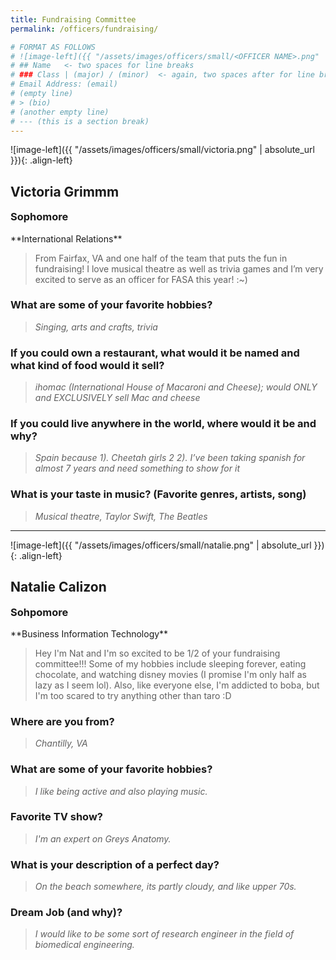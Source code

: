 ```yaml
---
title: Fundraising Committee
permalink: /officers/fundraising/

# FORMAT AS FOLLOWS
# ![image-left]({{ "/assets/images/officers/small/<OFFICER NAME>.png" | absolute_url }}){: .align-left}
# ## Name   <- two spaces for line breaks
# ### Class | (major) / (minor)  <- again, two spaces after for line breaks
# Email Address: (email)
# (empty line)
# > (bio)
# (another empty line)
# --- (this is a section break)
---
```


![image-left]({{ "/assets/images/officers/small/victoria.png" | absolute_url }}){: .align-left}
## Victoria Grimmm
<p style="margin-bottom: 0.45em; padding: 0">
<a href="mailto:vrgrimm@vt.edu" style="margin: 0; padding: 0"><i class="fa fa-2x fa-fw fa-envelope" style="color: #494e48"></i></a></p>
<h3 style="margin-top: 0">Sophomore</h3>
**International Relations**

> From Fairfax, VA and one half of the team that puts the fun in fundraising! I love musical theatre as well as trivia games and I’m very excited to serve as an officer for FASA this year! :~)

### **What are some of your favorite hobbies?**

> *Singing, arts and crafts, trivia*

### **If you could own a restaurant, what would it be named and what kind of food would it sell?**

> *ihomac (International House of Macaroni and Cheese); would ONLY and EXCLUSIVELY sell Mac and cheese*

### **If you could live anywhere in the world, where would it be and why?**

> *Spain because*
> *1). Cheetah girls 2*
> *2). I’ve been taking spanish for almost 7 years and need something to show for it*

### **What is your taste in music? (Favorite genres, artists, song)**

> *Musical theatre, Taylor Swift, The Beatles*

---

![image-left]({{ "/assets/images/officers/small/natalie.png" | absolute_url }}){: .align-left}
## Natalie Calizon
<p style="margin-bottom: 0.45em; padding: 0">
<a href="https://www.instagram.com/nawwtalie/" style="margin: 0; padding: 0"><i class="fa fa-2x fa-fw fa-instagram" style="color: #494e48"></i></a>
<a href="mailto:ncalizon00@vt.edu" style="margin: 0; padding: 0"><i class="fa fa-2x fa-fw fa-envelope" style="color: #494e48"></i></a></p>
<h3 style="margin-top: 0">Sohpomore</h3>
**Business Information Technology**

> Hey I'm Nat and I'm so excited to be 1/2 of your fundraising committee!!! Some of my hobbies include sleeping forever, eating chocolate, and watching disney movies (I promise I'm only half as lazy as I seem lol). Also, like everyone else, I'm addicted to boba, but I'm too scared to try anything other than taro :D

### **Where are you from?**
> *Chantilly, VA*

### **What are some of your favorite hobbies?**

> *I like being active and also playing music.*

### **Favorite TV show?**

> *I'm an expert on Greys Anatomy.*

### **What is your description of a perfect day?**

> *On the beach somewhere, its partly cloudy, and like upper 70s.*

### **Dream Job (and why)?**

> *I would like to be some sort of research engineer in the field of biomedical engineering.*

